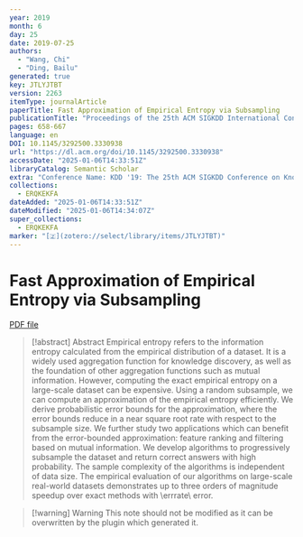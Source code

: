 ```yaml
---
year: 2019
month: 6
day: 25
date: 2019-07-25
authors:
  - "Wang, Chi"
  - "Ding, Bailu"
generated: true
key: JTLYJTBT
version: 2263
itemType: journalArticle
paperTitle: Fast Approximation of Empirical Entropy via Subsampling
publicationTitle: "Proceedings of the 25th ACM SIGKDD International Conference on Knowledge Discovery & Data Mining"
pages: 658-667
language: en
DOI: 10.1145/3292500.3330938
url: "https://dl.acm.org/doi/10.1145/3292500.3330938"
accessDate: "2025-01-06T14:33:51Z"
libraryCatalog: Semantic Scholar
extra: "Conference Name: KDD '19: The 25th ACM SIGKDD Conference on Knowledge Discovery and Data Mining ISBN: 9781450362016 Place: Anchorage AK USA Publisher: ACM"
collections:
  - ERQKEKFA
dateAdded: "2025-01-06T14:33:51Z"
dateModified: "2025-01-06T14:34:07Z"
super_collections:
  - ERQKEKFA
marker: "[🇿](zotero://select/library/items/JTLYJTBT)"
---
```


# Fast Approximation of Empirical Entropy via Subsampling

[PDF file](/Papers/PDFs/Wang%20and%20Ding%202019undefined%20-%20Fast%20Approximation%20of%20Empirical%20Entropy%20via%20Subsampling.pdf)

> [!abstract] Abstract
> Empirical entropy refers to the information entropy calculated from the empirical distribution of a dataset. It is a widely used aggregation function for knowledge discovery, as well as the foundation of other aggregation functions such as mutual information. However, computing the exact empirical entropy on a large-scale dataset can be expensive. Using a random subsample, we can compute an approximation of the empirical entropy efficiently. We derive probabilistic error bounds for the approximation, where the error bounds reduce in a near square root rate with respect to the subsample size. We further study two applications which can benefit from the error-bounded approximation: feature ranking and filtering based on mutual information. We develop algorithms to progressively subsample the dataset and return correct answers with high probability. The sample complexity of the algorithms is independent of data size. The empirical evaluation of our algorithms on large-scale real-world datasets demonstrates up to three orders of magnitude speedup over exact methods with \errrate\ error.

>[!warning] Warning
> This note should not be modified as it can be overwritten by the plugin which generated it.

